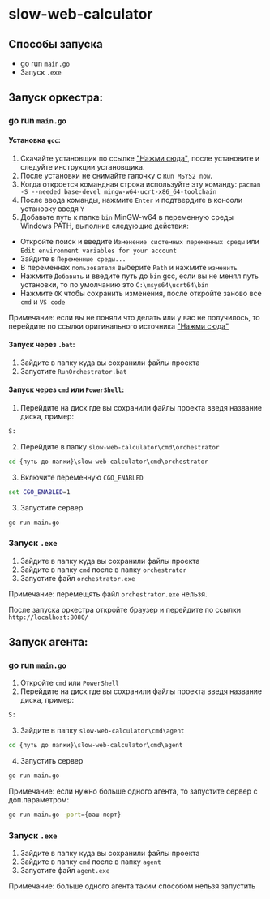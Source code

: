 # slow-web-calculator

## Способы запуска
- go run `main.go`
- Запуск `.exe`

## Запуск оркестра:

### go run `main.go`

#### Установка `gcc`:
1. Скачайте установщик по ссылке ["Нажми сюда"](https://github.com/msys2/msys2-installer/releases/download/2024-01-13/msys2-x86_64-20240113.exe), после установите и следуйте инструкции установщика.
2. После установки не снимайте галочку с `Run MSYS2 now`.
3. Когда откроется командная строка используйте эту команду: `pacman -S --needed base-devel mingw-w64-ucrt-x86_64-toolchain`
4. После ввода команды, нажмите `Enter` и подтвердите в консоли установку введя `Y`
5. Добавьте путь к папке `bin` MinGW-w64 в переменную среды Windows PATH, выполнив следующие действия:
- Откройте поиск и введите `Изменение системных переменных среды` или `Edit environment variables for your account`
- Зайдите в `Переменные среды...`
- В переменнах `пользователя` выберите `Path` и нажмите `изменить`
- Нажмите `Добавить` и введите путь до `bin` gcc, если вы не менял путь установки, то по умолчанию это `C:\msys64\ucrt64\bin`
- Нажмите `OK` чтобы сохранить изменения, после откройте заново все `cmd` и `VS code`

Примечание: если вы не поняли что делать или у вас не получилось, то перейдите по ссылки оригинального источника ["Нажми сюда"](https://code.visualstudio.com/docs/cpp/config-mingw#_installing-the-mingww64-toolchain)

#### Запуск через `.bat`:
1. Зайдите в папку куда вы сохранили файлы проекта
2. Запустите `RunOrchestrator.bat`

#### Запуск через `cmd` или `PowerShell`:
1. Перейдите на диск где вы сохранили файлы проекта введя название диска, пример:
```cmd
S:
```
2. Перейдите в папку `slow-web-calculator\cmd\orchestrator`
```cmd
cd {путь до папки}\slow-web-calculator\cmd\orchestrator
```
3. Включите переменную `CGO_ENABLED`
```cmd
set CGO_ENABLED=1
```
3. Запустите сервер
```cmd
go run main.go
```

### Запуск `.exe`
1. Зайдите в папку куда вы сохранили файлы проекта
2. Зайдите в папку `cmd` после в папку `orchestrator`
3. Запустите файл `orchestrator.exe`

Примечание: перемещять файл `orchestrator.exe` нельзя.

После запуска оркестра откройте браузер и перейдите по ссылки `http://localhost:8080/`
## Запуск агента:

### go run `main.go`

1. Откройте `cmd` или `PowerShell`
2. Перейдите на диск где вы сохранили файлы проекта введя название диска, пример:
```cmd
S:
```
3. Зайдите в папку `slow-web-calculator\cmd\agent`
```cmd
cd {путь до папки}\slow-web-calculator\cmd\agent
```
4. Запустить сервер
```cmd
go run main.go
```
Примечание: если нужно больше одного агента, то запустите сервер с доп.параметром:
```cmd
go run main.go -port={ваш порт}
```

### Запуск `.exe`
1. Зайдите в папку куда вы сохранили файлы проекта
2. Зайдите в папку `cmd` после в папку `agent`
3. Запустите файл `agent.exe`

Примечание: больше одного агента таким способом нельзя запустить
